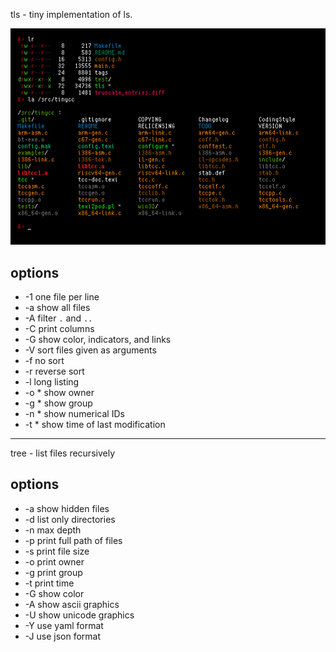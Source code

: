 tls - tiny implementation of ls.

![example](example_output.png)

## options
   - -1  one file per line
   - -a  show all files
   - -A  filter `.` and `..`
   - -C  print columns
   - -G  show color, indicators, and links
   - -V  sort files given as arguments
   - -f  no sort
   - -r  reverse sort
   - -l  long listing
   - -o  * show owner
   - -g  * show group
   - -n  * show numerical IDs
   - -t  * show time of last modification

---

tree - list files recursively

## options
   - -a  show hidden files
   - -d  list only directories
   - -n  max depth
   - -p  print full path of files
   - -s  print file size
   - -o  print owner
   - -g  print group
   - -t  print time
   - -G  show color
   - -A  show ascii graphics
   - -U  show unicode graphics
   - -Y  use yaml format
   - -J  use json format
